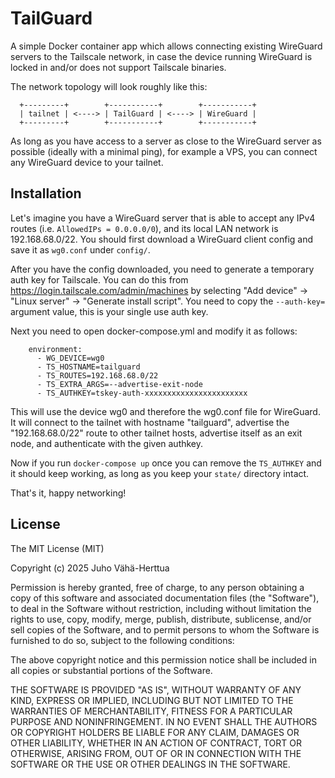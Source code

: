 # TailGuard

A simple Docker container app which allows connecting existing WireGuard
servers to the Tailscale network, in case the device running WireGuard is
locked in and/or does not support Tailscale binaries.

The network topology will look roughly like this:
```
  +---------+        +-----------+        +-----------+
  | tailnet | <----> | TailGuard | <----> | WireGuard |
  +---------+        +-----------+        +-----------+
```

As long as you have access to a server as close to the WireGuard server as
possible (ideally with a minimal ping), for example a VPS, you can connect any
WireGuard device to your tailnet.

## Installation

Let's imagine you have a WireGuard server that is able to accept any IPv4
routes (i.e. `AllowedIPs = 0.0.0.0/0`), and its local LAN network is
192.168.68.0/22. You should first download a WireGuard client config and
save it as `wg0.conf` under `config/`.

After you have the config downloaded, you need to generate a temporary auth key
for Tailscale. You can do this from https://login.tailscale.com/admin/machines
by selecting "Add device" -> "Linux server" -> "Generate install script". You
need to copy the `--auth-key=` argument value, this is your single use auth key.

Next you need to open docker-compose.yml and modify it as follows:

```
    environment:
      - WG_DEVICE=wg0
      - TS_HOSTNAME=tailguard
      - TS_ROUTES=192.168.68.0/22
      - TS_EXTRA_ARGS=--advertise-exit-node
      - TS_AUTHKEY=tskey-auth-xxxxxxxxxxxxxxxxxxxxxxx
```
This will use the device wg0 and therefore the wg0.conf file for WireGuard. It
will connect to the tailnet with hostname "tailguard", advertise the
"192.168.68.0/22" route to other tailnet hosts, advertise itself as an exit
node, and authenticate with the given authkey.

Now if you run `docker-compose up` once you can remove the `TS_AUTHKEY` and it
should keep working, as long as you keep your `state/` directory intact.

That's it, happy networking!

## License
 
The MIT License (MIT)

Copyright (c) 2025 Juho Vähä-Herttua

Permission is hereby granted, free of charge, to any person obtaining a copy of this software and associated documentation files (the "Software"), to deal in the Software without restriction, including without limitation the rights to use, copy, modify, merge, publish, distribute, sublicense, and/or sell copies of the Software, and to permit persons to whom the Software is furnished to do so, subject to the following conditions:

The above copyright notice and this permission notice shall be included in all copies or substantial portions of the Software.

THE SOFTWARE IS PROVIDED "AS IS", WITHOUT WARRANTY OF ANY KIND, EXPRESS OR IMPLIED, INCLUDING BUT NOT LIMITED TO THE WARRANTIES OF MERCHANTABILITY, FITNESS FOR A PARTICULAR PURPOSE AND NONINFRINGEMENT. IN NO EVENT SHALL THE AUTHORS OR COPYRIGHT HOLDERS BE LIABLE FOR ANY CLAIM, DAMAGES OR OTHER LIABILITY, WHETHER IN AN ACTION OF CONTRACT, TORT OR OTHERWISE, ARISING FROM, OUT OF OR IN CONNECTION WITH THE SOFTWARE OR THE USE OR OTHER DEALINGS IN THE SOFTWARE.

